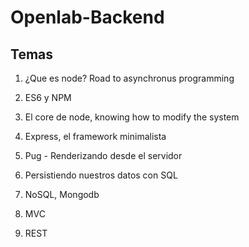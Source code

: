 # Openlab-Backend

## Temas

1. ¿Que es node? Road to asynchronus programming

2. ES6 y NPM

3. El core de node, knowing how to modify the system

4. Express, el framework minimalista

5. Pug - Renderizando desde el servidor

6. Persistiendo nuestros datos con SQL

7. NoSQL, Mongodb

8. MVC

9. REST
